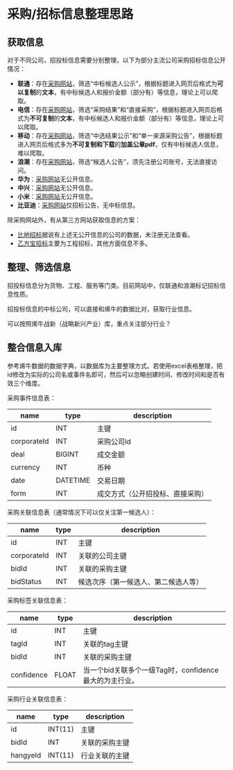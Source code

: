 # 采购/招标信息整理思路

## 获取信息

对于不同公司，招投标信息需要分别整理，以下为部分主流公司采购招标信息公开情况：

* **联通**：存在[采购网站](http://www.chinaunicombidding.cn/bidInformation)，筛选“中标候选人公示”，根据标题进入网页后格式为**可以复制**的**文本**，有中标候选人和报价金额（部分有）等信息，理论上可以爬取。
* **电信**：存在[采购网站](https://caigou.chinatelecom.com.cn/search)，筛选“采购结果”和“直接采购”，根据标题进入网页后格式为**不可复制**的**文本**，有中标候选人和报价金额（部分有）等信息，理论上可以爬取。
* **移动**：存在[采购网站](https://b2b.10086.cn/#/biddingProcurementBulletin)，筛选“中选结果公示”和“单一来源采购公告”，根据标题进入网页后格式多为**不可复制和下载**的**加盖公章pdf**，仅有中标候选人信息，难以爬取。
* **浪潮**：存在[采购网站](https://scs.inspur.com/Announcement/announce)，筛选“候选人公告”，须先注册公司账号，无法直接访问。
* **华为**：[采购网站](https://scs.huawei.com/supplier/)无公开信息。
* **中兴**：[采购网站](https://supply.zte.com.cn/Sscm/UI/Web/Application/kxscm/kxsup_manager/Portal/index.aspx)无公开信息。
* **小米**：[采购网站](https://srm.p.mi.com/portal)无公开信息。
* **比亚迪**：[采购网站](https://sp.byd.com.cn/cdc-app/portalex/html_zh_CN/article_list.html?cat=tender_notice-list)仅招标公告，无中标信息。

除采购网站外，有从第三方网站获取信息的方案：

* [比地招标](www.bidizhaobiao.com)据说有上述无公开信息的公司的数据，未注册无法查看。
* [乙方宝招标](www.yfbzb.com)主要为工程招标，其他方面信息不多。

## 整理、筛选信息

招投标信息分为货物、工程、服务等门类。目前网站中，仅联通和浪潮标记招标信息性质。

招投标信息的中标公司，可以直接和烯牛的数据比对，获取行业信息。

可以按照烯牛战新（战略新兴产业）库，重点关注部分行业？

## 整合信息入库

参考烯牛数据的数据字典，以数据库为主要整理方式。若使用excel表格整理，把id修改为实际的公司名或事件名即可，然后可以忽略创建时间、修改时间和是否有效三个维度。

采购事件信息表：

| name        | type    | description                     |
| ----------- | ------- | ------------------------------- |
| id          | INT     | 主键                            |
| corporateId | INT     | 采购公司Id                      |
| deal        | BIGINT  | 成交金额                        |
| currency    | INT     | 币种                            |
| date        | DATETIME| 交易日期                        |
| form        | INT     | 成交方式（公开招投标、直接采购）|

采购关联信息表（通常情况下可以仅关注第一候选人）：

| name        | type | description               |
| ----------- | ---- | ------------------------- |
| id          | INT  | 主键                      |
| corporateId | INT  | 关联的公司主键            |
| bidId       | INT  | 关联的采购主键            |
| bidStatus   | INT  | 候选次序（第一候选人、第二候选人等） |

采购标签关联信息表：

| name      | type  | description                                                                 |
| --------- | ----- | --------------------------------------------------------------------------- |
| id        | INT   | 主键                                                                        |
| tagId     | INT   | 关联的tag主键                                                               |
| bidId     | INT   | 关联的采购主键                                                              |
| confidence| FLOAT | 当一个bid关联多个一级Tag时，confidence最大的为主行业。 |

采购行业关联信息表：

| name      | type     | description           |
| --------- | -------- | --------------------- |
| id        | INT(11)  | 主键                  |
| bidId     | INT      | 关联的采购主键        |
| hangyeId  | INT(11)  | 行业关联的主键        |
